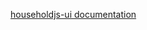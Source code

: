 [householdjs-ui documentation](http://htmlpreview.github.io/?https://github.com/LeDanielH/HouseholdJS/blob/master/packages/householdjs-ui/docs/index.html)
